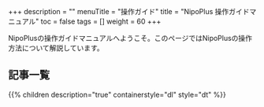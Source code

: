 +++
description = ""
menuTitle = "操作ガイド"
title = "NipoPlus 操作ガイドマニュアル"
toc = false
tags = []
weight = 60
+++

NipoPlusの操作ガイドマニュアルへようこそ。このページではNipoPlusの操作方法について解説しています。

## 記事一覧

{{% children description="true" containerstyle="dl" style="dt" %}}
